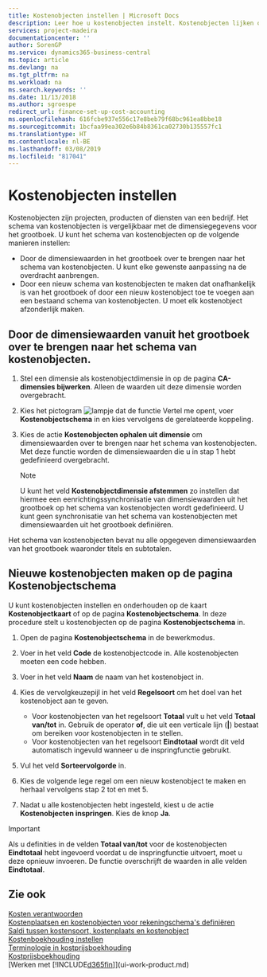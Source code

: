 ```yaml
---
title: Kostenobjecten instellen | Microsoft Docs
description: Leer hoe u kostenobjecten instelt. Kostenobjecten lijken op dimensies voor het grootboek.
services: project-madeira
documentationcenter: ''
author: SorenGP
ms.service: dynamics365-business-central
ms.topic: article
ms.devlang: na
ms.tgt_pltfrm: na
ms.workload: na
ms.search.keywords: ''
ms.date: 11/13/2018
ms.author: sgroespe
redirect_url: finance-set-up-cost-accounting
ms.openlocfilehash: 616fcbe937e556c17e8beb79f68bc961ea8bbe18
ms.sourcegitcommit: 1bcfaa99ea302e6b84b8361ca02730b135557fc1
ms.translationtype: HT
ms.contentlocale: nl-BE
ms.lasthandoff: 03/08/2019
ms.locfileid: "817041"
---
```

# <a name="set-up-cost-objects"></a>Kostenobjecten instellen
Kostenobjecten zijn projecten, producten of diensten van een bedrijf. Het schema van kostenobjecten is vergelijkbaar met de dimensiegegevens voor het grootboek. U kunt het schema van kostenobjecten op de volgende manieren instellen:  

* Door de dimensiewaarden in het grootboek over te brengen naar het schema van kostenobjecten. U kunt elke gewenste aanpassing na de overdracht aanbrengen.  
* Door een nieuw schema van kostenobjecten te maken dat onafhankelijk is van het grootboek of door een nieuw kostenobject toe te voegen aan een bestaand schema van kostenobjecten. U moet elk kostenobject afzonderlijk maken.  

## <a name="to-transfer-dimension-values-from-the-general-ledger-to-the-chart-of-cost-objects"></a>Door de dimensiewaarden vanuit het grootboek over te brengen naar het schema van kostenobjecten.  
1.  Stel een dimensie als kostenobjectdimensie in op de pagina **CA-dimensies bijwerken**. Alleen de waarden uit deze dimensie worden overgebracht.  
2.  Kies het pictogram ![lampje dat de functie Vertel me opent](media/ui-search/search_small.png "Vertel me wat u wilt doen"), voer **Kostenobjectschema** in en kies vervolgens de gerelateerde koppeling.  
3.  Kies de actie **Kostenobjecten ophalen uit dimensie** om dimensiewaarden over te brengen naar het schema van kostenobjecten. Met deze functie worden de dimensiewaarden die u in stap 1 hebt gedefinieerd overgebracht.  

    > [!NOTE]  
    >  U kunt het veld **Kostenobjectdimensie afstemmen** zo instellen dat hiermee een eenrichtingssynchronisatie van dimensiewaarden uit het grootboek op het schema van kostenobjecten wordt gedefinieerd. U kunt geen synchronisatie van het schema van kostenobjecten met dimensiewaarden uit het grootboek definiëren.  

Het schema van kostenobjecten bevat nu alle opgegeven dimensiewaarden van het grootboek waaronder titels en subtotalen.  

## <a name="to-create-new-cost-objects-in-the-chart-of-cost-objects-page"></a>Nieuwe kostenobjecten maken op de pagina Kostenobjectschema  
U kunt kostenobjecten instellen en onderhouden op de kaart **Kostenobjectkaart** of op de pagina **Kostenobjectschema**. In deze procedure stelt u kostenobjecten op de pagina **Kostenobjectschema** in.  

1.  Open de pagina **Kostenobjectschema** in de bewerkmodus.  
2.  Voer in het veld **Code** de kostenobjectcode in. Alle kostenobjecten moeten een code hebben.  
3.  Voer in het veld **Naam** de naam van het kostenobject in.  
4.  Kies de vervolgkeuzepijl in het veld **Regelsoort** om het doel van het kostenobject aan te geven.  

    * Voor kostenobjecten van het regelsoort **Totaal** vult u het veld **Totaal van/tot** in. Gebruik de operator **of**, die uit een verticale lijn (**&#124;**) bestaat om bereiken voor kostenobjecten in te stellen.  
    * Voor kostenobjecten van het regelsoort **Eindtotaal** wordt dit veld automatisch ingevuld wanneer u de inspringfunctie gebruikt.  
5.  Vul het veld **Sorteervolgorde** in.  
6.  Kies de volgende lege regel om een nieuw kostenobject te maken en herhaal vervolgens stap 2 tot en met 5.  
7.  Nadat u alle kostenobjecten hebt ingesteld, kiest u de actie **Kostenobjecten inspringen**. Kies de knop **Ja**.  

> [!IMPORTANT]  
>  Als u definities in de velden **Totaal van/tot** voor de kostenobjecten **Eindtotaal** hebt ingevoerd voordat u de inspringfunctie uitvoert, moet u deze opnieuw invoeren. De functie overschrijft de waarden in alle velden **Eindtotaal**.  

## <a name="see-also"></a>Zie ook  
[Kosten verantwoorden](finance-manage-cost-accounting.md)  
[Kostenplaatsen en kostenobjecten voor rekeningschema's definiëren](finance-defining-cost-centers-and-cost-objects-for-chart-of-accounts.md)   
[Saldi tussen kostensoort, kostenplaats en kostenobject](finance-balances-between-cost-type-cost-center-and-cost-object.md)   
[Kostenboekhouding instellen](finance-set-up-cost-accounting.md)   
[Terminologie in kostprijsboekhouding](finance-terminology-in-cost-accounting.md)   
[Kostprijsboekhouding](finance-about-cost-accounting.md)  
[Werken met [!INCLUDE[d365fin](includes/d365fin_md.md)]](ui-work-product.md)
